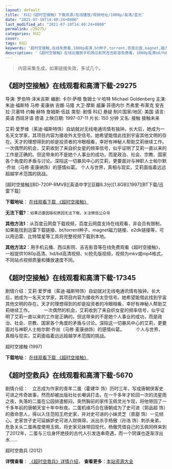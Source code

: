 ```yaml
---
layout: default
title: '科幻《超时空接触》下载资源/在线播放/视频地址/1080p/高清/蓝光'
date: "2021-07-10T14:40:24+0800"
last_modified_at: "2021-07-10T14:40:24+0800"
permalink: /29275/
categories: 科幻
cover:
tags: 科幻
keywords: '超时空接触,在线免费看,1080p高清,bt种子,torrent,百度云盘,magnet,磁力链,迅雷下载资源'
description: '《超时空接触》在线云播放手机西瓜影院吉吉影音免费看，1080p高清bd/hd未删减完整版和tc抢先枪版，mkv/mp4格式，附带bt/torrent种子、magnet/磁力链、百度云盘、网盘资源迅雷下载链接'
---
```


>内容采集生成，如果链接失效，多试几个。


## 《超时空接触》在线观看和高清下载-29275

导演: 罗伯特·泽米吉斯 编剧: 卡尔·萨根 詹姆士·V·哈特 Michael Goldenberg 主演: 朱迪·福斯特 马修·麦康纳 吉娜·马隆 大卫·摩斯 威廉·菲德内尔 杰弗里·布莱克 安吉拉·贝塞特 约翰·赫特 詹姆斯·伍兹 类型: 剧情 科幻 悬疑 制片国家/地区: 美国 语言: 英语 西班牙语 德语 上映日期: 1997-07-11 片长: 150 分钟 又名: 接触 接触未来

艾莉·爱罗维（茱迪·福斯特饰）自幼就对无线电通讯情有独钟。长大后，她成为一名天文学家，其项目内容为接收外太空信号。她希望能借此找到宇宙其他文明的存在。天才的理想得到的却是投资者的冷眼相看，幸好有神秘人帮助艾莉继续工作。 一次偶然的机会，艾莉收到了来自织女星的频率信号，似乎证明了艾莉一直以来的工作是正确的。但这带来的不是她个人事业的成功，而是政治、社会、宗教、国家各个角度的矛盾与讨论。深陷这一切暴风中心的艾莉，更要面对与神职人士帕尔默·乔丝（马修·麦康纳饰）的感情纠葛。 个人与世界，真相与现实，艾莉面临着远远超越学术范围的挑战。


[超时空接触][BD-720P-RMVB][英语中字][豆瓣8.3分][1.8GB][1997][BT下载/迅雷下载]

**下载地址**： [在线观看下载 《超时空接触》](https://www.btdx8.com/torrent/contact_1997.html) 


**无法下载?**：`如果迅雷因版权原因无法下载，关注微信公众号 `

**其他方法1**：从百度云网盘下载视频，百度云网盘支持在线观看，非会员有限制，如果能找到迅雷下载链接、bt/torrent种子、magnet磁力链接、e2dk链接等，可以用迅雷、比特彗星等工具将完整视频下载到本地。

**其他方法2**：用手机云播、西瓜影院、吉吉影音等在线免费观看《超时空接触》，一般提供1080p高清、hd/bd高清视频、tc抢先版视频，视频为mkv或mp4格式，不同站点视频质量和播放速度不同。


## 《超时空接触》在线观看和高清下载-17345

剧情介绍：艾莉·爱罗维（茱迪·福斯特饰）自幼就对无线电通讯情有独钟。长大后，她成为一名天文学家，其项目内容为接收外太空信号。她希望能借此找到宇宙其他文明的存在。天才的理想得到的却是投资者的冷眼相看，幸好有神秘人帮助艾莉继续工作。  　　一次偶然的机会，艾莉收到了来自织女星的频率信号，似乎证明了艾莉一直以来的工作是正确的。但这带来的不是她个人事业的成功，而是政治、社会、宗教、国家各个角度的矛盾与讨论。深陷这一切暴风中心的艾莉，更要面对与神职人士帕尔默·乔丝（马修·麦康纳饰）的感情纠葛。   　　个人与世界，真相与现实，艾莉面临着远远超越学术范围的挑战。


超时空接触 (1997)

**下载地址**： [在线观看下载 《超时空接触》](https://www.btbtdy.me/btdy/dy3634.html) 


## 《超时空救兵》在线观看和高清下载-5670

剧情介绍：　立志成为作家的青年二蛋（霍建华 饰）历时三年，写成唐朝侠客史可进之传奇故事，然而却被出版社社长嘲讽打击。在一千多年才轮回一次的流星雨之夜，失落的二蛋在公园排遣郁闷，突然胸前的家传玉佩灵光乍现，将他带回了一千多年前的唐朝天宝十年中秋夜。二蛋机缘巧合在唐朝成为了史可进（郭品超 饰）的救命恩人，得以入住范阳王府史家，并对史可进的小妹灵芝（景甜 饰）一见倾心。史家世子史可延嫉妒史可进人财俱得，派出杀手杨傲（孙浩 饰）刺杀亲弟，危急关头二蛋再度使用玉佩，将史家兄妹带回现代，杨傲凭借自己的玉佩同样来到了2012年，二蛋与三位身怀绝技的古代人引发连串奇遇，而一个阴谋也逐渐浮出水……


超时空救兵 (2012)

**详情查看**： [《超时空救兵》详情介绍](/movie/5670/)， **查看更多**：[本站资源大全](/movie/t/all/)


